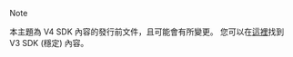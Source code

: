 > [!NOTE] 
> 本主題為 V4 SDK 內容的發行前文件，且可能會有所變更。 您可以在[這裡](https://docs.microsoft.com/en-us/azure/bot-service/?view=azure-bot-service-3.0)找到 V3 SDK (穩定) 內容。
